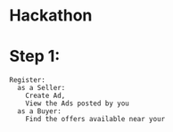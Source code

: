 # Hackathon

# Step 1:
    Register:
      as a Seller:
        Create Ad,
        View the Ads posted by you
      as a Buyer:
        Find the offers available near your 
        
